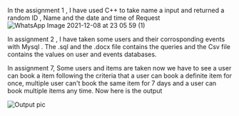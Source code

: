 
In the assignment 1 , I have used C++ to take name a input and returned a random ID , Name and the date and time of Request ![WhatsApp Image 2021-12-08 at 23 05 59 (1)](https://user-images.githubusercontent.com/95737916/145256229-deac0b33-ebd2-4732-97b6-15e6c24a2912.jpeg)



In assignment 2 , I have taken some users and their corrosponding events with Mysql . The .sql and the .docx file contains the queries and the Csv file contains the values on user and events databases.

In assignment 7, Some users and items are taken now we have to see a user can book a item following the criteria that a user can book a definite item for once, multiple user can't book the same item for 7 days and a user can book multiple items any time. Now here is the output 

![Output pic](https://user-images.githubusercontent.com/95737916/147390330-86a5d593-0dd5-4792-ad2e-8830222c165b.jpeg)
